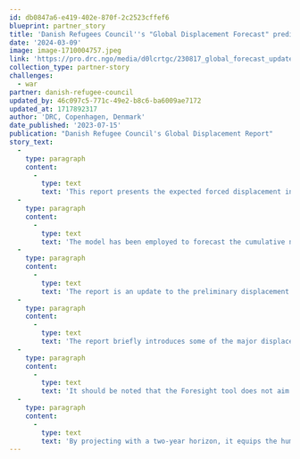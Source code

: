 ```yaml
---
id: db0847a6-e419-402e-870f-2c2523cffef6
blueprint: partner_story
title: 'Danish Refugees Council''s "Global Displacement Forecast" predicts 6.2 million more displaced persons in 2024.'
date: '2024-03-09'
image: image-1710004757.jpeg
link: 'https://pro.drc.ngo/media/d0lcrtgc/230817_global_forecast_update_report_final.pdf'
collection_type: partner-story
challenges:
  - war
partner: danish-refugee-council
updated_by: 46c097c5-771c-49e2-b8c6-ba6009ae7172
updated_at: 1717892317
author: 'DRC, Copenhagen, Denmark'
date_published: '2023-07-15'
publication: "Danish Refugee Council's Global Displacement Report"
story_text:
  -
    type: paragraph
    content:
      -
        type: text
        text: 'This report presents the expected forced displacement in 2023 and 2024, as forecasted by the Foresight model. The Foresight model was developed by DRC and IBM with funding from the Danish Ministry of Foreign Affairs and currently funded by ECHO. The model uses the historical relationships and patterns in the data on 148 displacement relevant indicators from 18 different open sources to, with a high degree of accuracy, forecast the total number of forcibly displaced people one to three years into the future. DRC uses the Foresight model to support country operations and the wider humanitarian system with more accurate forecasts for strategic planning for better prevention, response to and protection of displacement-affected populations. '
  -
    type: paragraph
    content:
      -
        type: text
        text: 'The model has been employed to forecast the cumulative number of people displaced from 26 countries1 that have ongoing and evolving displacement crises. These countries account for approximately 92% of all global displacement.'
  -
    type: paragraph
    content:
      -
        type: text
        text: 'The report is an update to the preliminary displacement forecasts in the Global Displacement Forecast 2023 report launched in March 2023. The forecasts have been updated as of end-June to reflect the final, released annual data on the number of IDPs, asylum seekers and refugees in 2022. More information on the methodology and sources used is available here.'
  -
    type: paragraph
    content:
      -
        type: text
        text: 'The report briefly introduces some of the major displacement events that have happened so far in 2023 before introducing the updated forecasted displacement for 2023 and 2024.'
  -
    type: paragraph
    content:
      -
        type: text
        text: 'It should be noted that the Foresight tool does not aim duplicate the existing data collection tools mentioned above, it is intended for deciphering the interplay of complex triggers such as governance, climate, conflict and political-economy considerations, among others, to project the future displacements development. The purpose being to facilitate more effective planning and response within the humanitarian community. In doing so it addresses two critical challenges: (1) the ability to address displacement issues, through a longer-term lens of durable solutions, resilience and responding to the root causes of displacement and (2) utilizing the available and limited resources with the highest efficacy.'
  -
    type: paragraph
    content:
      -
        type: text
        text: 'By projecting with a two-year horizon, it equips the humanitarian community with reliable data projections, for planning operations, programmes, advocacy and funding needs that will arise. Moreover, it allows for joint planning with traditional development actors, including governments who also rely on forward looking planning tools such as national development plans and 5 years plans. While the tools offer many opportunities a key limitation is the inability to predict sudden, unprecedented crises such as Sudan in 2023 and Ukraine in 2022.'
---
```

